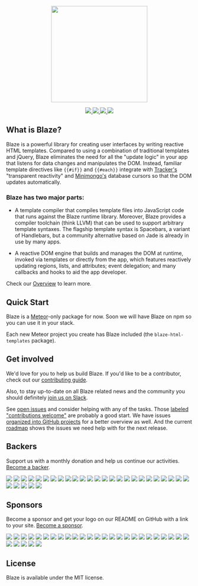 <p align="center">
  <img src="https://cdn.rawgit.com/meteor/blaze/master/images/logo.svg" width="260" />
</p>
<p align="center">
  <a href="http://slack.blazejs.org" target="_blank">
  	<img src="http://slack.blazejs.org/badge.svg">
  </a>
  <a href="https://circleci.com/gh/meteor/blaze" target="_blank">
  	<img src="https://circleci.com/gh/meteor/blaze.svg?style=shield">
  </a>
  <a href="#backers">
  	<img src="https://opencollective.com/blaze/backers/badge.svg">
  </a>
  <a href="#sponsors">
  	<img src="https://opencollective.com/blaze/sponsors/badge.svg">
  </a>
</p>

## What is Blaze?

Blaze is a powerful library for creating user interfaces by writing reactive HTML templates.  Compared to using a combination of traditional templates and jQuery, Blaze eliminates the need for all the "update logic" in your app that listens for data changes and manipulates the DOM.  Instead, familiar template directives like ``{{#if}}`` and ``{{#each}}`` integrate with [Tracker's](https://github.com/meteor/meteor/tree/master/packages/tracker) "transparent reactivity" and [Minimongo's](https://meteor.com/mini-databases) database cursors so that the DOM updates automatically.

### Blaze has two major parts:

* A template compiler that compiles template files into JavaScript code that runs against the Blaze runtime library.  Moreover, Blaze provides a compiler toolchain (think LLVM) that can be used to support arbitrary template syntaxes.  The flagship template syntax is Spacebars, a variant of Handlebars, but a community alternative based on Jade is already in use by many apps.

* A reactive DOM engine that builds and manages the DOM at runtime, invoked via templates or directly from the app, which features reactively updating regions, lists, and attributes; event delegation; and many callbacks and hooks to aid the app developer.

Check our [Overview](OVERVIEW.md) to learn more.

## Quick Start

Blaze is a [Meteor](http://meteor.com/)-only package for now. Soon we will have Blaze on npm so you can use it in your stack.

Each new Meteor project you create has Blaze included (the `blaze-html-templates` package).

## Get involved

We'd love for you to help us build Blaze. If you'd like to be a contributor,
check out our [contributing guide](/CONTRIBUTING.md).

Also, to stay up-to-date on all Blaze related news and the community you should
definitely [join us on Slack](http://slack.blazejs.org).

See [open issues](https://github.com/meteor/blaze/issues) and consider helping with any of the tasks. Those [labeled "contributions welcome"](https://github.com/meteor/blaze/issues?q=is%3Aopen+is%3Aissue+label%3A%22contributions+welcome%22) are probably a good start. We have issues [organized into GitHub projects](https://github.com/meteor/blaze/projects) for a better overview as well. And the current [roadmap](https://github.com/meteor/blaze/milestones) shows the issues we need help with for the next release.

## Backers

Support us with a monthly donation and help us continue our activities. [Become a backer](https://opencollective.com/blaze#backer).

<a href="https://opencollective.com/blaze/backer/0/website" target="_blank"><img src="https://opencollective.com/blaze/backer/0/avatar.svg"></a>
<a href="https://opencollective.com/blaze/backer/1/website" target="_blank"><img src="https://opencollective.com/blaze/backer/1/avatar.svg"></a>
<a href="https://opencollective.com/blaze/backer/2/website" target="_blank"><img src="https://opencollective.com/blaze/backer/2/avatar.svg"></a>
<a href="https://opencollective.com/blaze/backer/3/website" target="_blank"><img src="https://opencollective.com/blaze/backer/3/avatar.svg"></a>
<a href="https://opencollective.com/blaze/backer/4/website" target="_blank"><img src="https://opencollective.com/blaze/backer/4/avatar.svg"></a>
<a href="https://opencollective.com/blaze/backer/5/website" target="_blank"><img src="https://opencollective.com/blaze/backer/5/avatar.svg"></a>
<a href="https://opencollective.com/blaze/backer/6/website" target="_blank"><img src="https://opencollective.com/blaze/backer/6/avatar.svg"></a>
<a href="https://opencollective.com/blaze/backer/7/website" target="_blank"><img src="https://opencollective.com/blaze/backer/7/avatar.svg"></a>
<a href="https://opencollective.com/blaze/backer/8/website" target="_blank"><img src="https://opencollective.com/blaze/backer/8/avatar.svg"></a>
<a href="https://opencollective.com/blaze/backer/9/website" target="_blank"><img src="https://opencollective.com/blaze/backer/9/avatar.svg"></a>
<a href="https://opencollective.com/blaze/backer/10/website" target="_blank"><img src="https://opencollective.com/blaze/backer/10/avatar.svg"></a>
<a href="https://opencollective.com/blaze/backer/11/website" target="_blank"><img src="https://opencollective.com/blaze/backer/11/avatar.svg"></a>
<a href="https://opencollective.com/blaze/backer/12/website" target="_blank"><img src="https://opencollective.com/blaze/backer/12/avatar.svg"></a>
<a href="https://opencollective.com/blaze/backer/13/website" target="_blank"><img src="https://opencollective.com/blaze/backer/13/avatar.svg"></a>
<a href="https://opencollective.com/blaze/backer/14/website" target="_blank"><img src="https://opencollective.com/blaze/backer/14/avatar.svg"></a>
<a href="https://opencollective.com/blaze/backer/15/website" target="_blank"><img src="https://opencollective.com/blaze/backer/15/avatar.svg"></a>
<a href="https://opencollective.com/blaze/backer/16/website" target="_blank"><img src="https://opencollective.com/blaze/backer/16/avatar.svg"></a>
<a href="https://opencollective.com/blaze/backer/17/website" target="_blank"><img src="https://opencollective.com/blaze/backer/17/avatar.svg"></a>
<a href="https://opencollective.com/blaze/backer/18/website" target="_blank"><img src="https://opencollective.com/blaze/backer/18/avatar.svg"></a>
<a href="https://opencollective.com/blaze/backer/19/website" target="_blank"><img src="https://opencollective.com/blaze/backer/19/avatar.svg"></a>
<a href="https://opencollective.com/blaze/backer/20/website" target="_blank"><img src="https://opencollective.com/blaze/backer/20/avatar.svg"></a>
<a href="https://opencollective.com/blaze/backer/21/website" target="_blank"><img src="https://opencollective.com/blaze/backer/21/avatar.svg"></a>
<a href="https://opencollective.com/blaze/backer/22/website" target="_blank"><img src="https://opencollective.com/blaze/backer/22/avatar.svg"></a>
<a href="https://opencollective.com/blaze/backer/23/website" target="_blank"><img src="https://opencollective.com/blaze/backer/23/avatar.svg"></a>
<a href="https://opencollective.com/blaze/backer/24/website" target="_blank"><img src="https://opencollective.com/blaze/backer/24/avatar.svg"></a>
<a href="https://opencollective.com/blaze/backer/25/website" target="_blank"><img src="https://opencollective.com/blaze/backer/25/avatar.svg"></a>
<a href="https://opencollective.com/blaze/backer/26/website" target="_blank"><img src="https://opencollective.com/blaze/backer/26/avatar.svg"></a>
<a href="https://opencollective.com/blaze/backer/27/website" target="_blank"><img src="https://opencollective.com/blaze/backer/27/avatar.svg"></a>
<a href="https://opencollective.com/blaze/backer/28/website" target="_blank"><img src="https://opencollective.com/blaze/backer/28/avatar.svg"></a>
<a href="https://opencollective.com/blaze/backer/29/website" target="_blank"><img src="https://opencollective.com/blaze/backer/29/avatar.svg"></a>


## Sponsors

Become a sponsor and get your logo on our README on GitHub with a link to your site. [Become a sponsor](https://opencollective.com/blaze#sponsor).

<a href="https://opencollective.com/blaze/sponsor/0/website" target="_blank"><img src="https://opencollective.com/blaze/sponsor/0/avatar.svg"></a>
<a href="https://opencollective.com/blaze/sponsor/1/website" target="_blank"><img src="https://opencollective.com/blaze/sponsor/1/avatar.svg"></a>
<a href="https://opencollective.com/blaze/sponsor/2/website" target="_blank"><img src="https://opencollective.com/blaze/sponsor/2/avatar.svg"></a>
<a href="https://opencollective.com/blaze/sponsor/3/website" target="_blank"><img src="https://opencollective.com/blaze/sponsor/3/avatar.svg"></a>
<a href="https://opencollective.com/blaze/sponsor/4/website" target="_blank"><img src="https://opencollective.com/blaze/sponsor/4/avatar.svg"></a>
<a href="https://opencollective.com/blaze/sponsor/5/website" target="_blank"><img src="https://opencollective.com/blaze/sponsor/5/avatar.svg"></a>
<a href="https://opencollective.com/blaze/sponsor/6/website" target="_blank"><img src="https://opencollective.com/blaze/sponsor/6/avatar.svg"></a>
<a href="https://opencollective.com/blaze/sponsor/7/website" target="_blank"><img src="https://opencollective.com/blaze/sponsor/7/avatar.svg"></a>
<a href="https://opencollective.com/blaze/sponsor/8/website" target="_blank"><img src="https://opencollective.com/blaze/sponsor/8/avatar.svg"></a>
<a href="https://opencollective.com/blaze/sponsor/9/website" target="_blank"><img src="https://opencollective.com/blaze/sponsor/9/avatar.svg"></a>
<a href="https://opencollective.com/blaze/sponsor/10/website" target="_blank"><img src="https://opencollective.com/blaze/sponsor/10/avatar.svg"></a>
<a href="https://opencollective.com/blaze/sponsor/11/website" target="_blank"><img src="https://opencollective.com/blaze/sponsor/11/avatar.svg"></a>
<a href="https://opencollective.com/blaze/sponsor/12/website" target="_blank"><img src="https://opencollective.com/blaze/sponsor/12/avatar.svg"></a>
<a href="https://opencollective.com/blaze/sponsor/13/website" target="_blank"><img src="https://opencollective.com/blaze/sponsor/13/avatar.svg"></a>
<a href="https://opencollective.com/blaze/sponsor/14/website" target="_blank"><img src="https://opencollective.com/blaze/sponsor/14/avatar.svg"></a>
<a href="https://opencollective.com/blaze/sponsor/15/website" target="_blank"><img src="https://opencollective.com/blaze/sponsor/15/avatar.svg"></a>
<a href="https://opencollective.com/blaze/sponsor/16/website" target="_blank"><img src="https://opencollective.com/blaze/sponsor/16/avatar.svg"></a>
<a href="https://opencollective.com/blaze/sponsor/17/website" target="_blank"><img src="https://opencollective.com/blaze/sponsor/17/avatar.svg"></a>
<a href="https://opencollective.com/blaze/sponsor/18/website" target="_blank"><img src="https://opencollective.com/blaze/sponsor/18/avatar.svg"></a>
<a href="https://opencollective.com/blaze/sponsor/19/website" target="_blank"><img src="https://opencollective.com/blaze/sponsor/19/avatar.svg"></a>
<a href="https://opencollective.com/blaze/sponsor/20/website" target="_blank"><img src="https://opencollective.com/blaze/sponsor/20/avatar.svg"></a>
<a href="https://opencollective.com/blaze/sponsor/21/website" target="_blank"><img src="https://opencollective.com/blaze/sponsor/21/avatar.svg"></a>
<a href="https://opencollective.com/blaze/sponsor/22/website" target="_blank"><img src="https://opencollective.com/blaze/sponsor/22/avatar.svg"></a>
<a href="https://opencollective.com/blaze/sponsor/23/website" target="_blank"><img src="https://opencollective.com/blaze/sponsor/23/avatar.svg"></a>
<a href="https://opencollective.com/blaze/sponsor/24/website" target="_blank"><img src="https://opencollective.com/blaze/sponsor/24/avatar.svg"></a>
<a href="https://opencollective.com/blaze/sponsor/25/website" target="_blank"><img src="https://opencollective.com/blaze/sponsor/25/avatar.svg"></a>
<a href="https://opencollective.com/blaze/sponsor/26/website" target="_blank"><img src="https://opencollective.com/blaze/sponsor/26/avatar.svg"></a>
<a href="https://opencollective.com/blaze/sponsor/27/website" target="_blank"><img src="https://opencollective.com/blaze/sponsor/27/avatar.svg"></a>
<a href="https://opencollective.com/blaze/sponsor/28/website" target="_blank"><img src="https://opencollective.com/blaze/sponsor/28/avatar.svg"></a>
<a href="https://opencollective.com/blaze/sponsor/29/website" target="_blank"><img src="https://opencollective.com/blaze/sponsor/29/avatar.svg"></a>

## License

Blaze is available under the MIT license.

